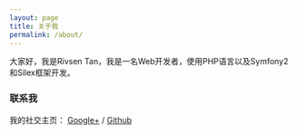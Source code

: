 ```yaml
---
layout: page
title: 关于我
permalink: /about/
---
```


大家好，我是Rivsen Tan，我是一名Web开发者，使用PHP语言以及Symfony2和Silex框架开发。

### 联系我

我的社交主页： [Google+][google] / [Github][github]


[github]: https://github.com/Rivsen
[google]: https://plus.google.com/+Rivsen
